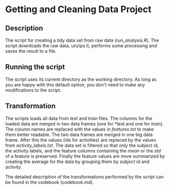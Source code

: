 # Getting and Cleaning Data Project

## Description
The script for creating a tidy data set from raw data (*run_analysis.R*). The script downloads the raw data, unzips it, performs some processing and saves the result to a file.

## Running the script
The script uses its current directory as the working directory. As long as you are happy with this default option, you don't need to make any modifications to the script.

## Transformation
The scripts loads all data from *test* and *train* files. The columns for the loaded data are merged in two data frames (one for *test and one for *train*). The column names are replaced with the values in *features.txt* to make them better readable.
The two data frames are merged in one big data frame. After this the values (ids for activities) are replaced by the values from *activity_labels.txt*.
The data set is filtered so that only the subject id, the activity labels, and the feature columns containing the *mean* or the *std* of a feature is preserved.
Finally the feature values are more summarized by creating the average for the data by grouping them by *subject id* and *activity*.

The detailed description of the transformations performed by the script can be found in the codebook (codebook.md).


